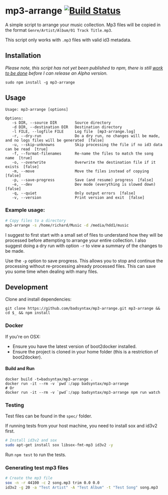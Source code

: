 # mp3-arrange [![Build Status](https://travis-ci.org/badsyntax/mp3-arrange.svg?branch=master)](https://travis-ci.org/badsyntax/mp3-arrange)

A simple script to arrange your music collection. Mp3 files will be copied in the format `Genre/Artist/Album/01 Track Title.mp3`.

This script only works with `.mp3` files with valid id3 metadata.

## Installation

*Please note, this script has not yet been published to npm, there is still [work to be done](https://github.com/badsyntax/mp3-arrange/issues/1) before I can release an Alpha version.*

`sudo npm install -g mp3-arrange`

## Usage

```
Usage: mp3-arrange [options]

Options:
   -s DIR, --source DIR        Source directory
   -d DIR, --destination DIR   Destination directory
   -l FILE, --logfile FILE     Log file  [mp3-arrange.log]
   -r, --dry-run               Do a dry run, no changes will be made, and no logs files will be generated  [false]
   -u, --skip-unknowns         Skip processing the file if no id3 data can be read  [true]
   -f, --format-filenames      Re-name the files to match the song name  [true]
   -o, --overwrite             Overwrite the destination file if it exists  [false]
   -m, --move                  Move the files instead of copying  [false]
   -p, --save-progress         Save (and resume) progress  [false]
   -e, --dev                   Dev mode (everything is slowed down)  [false]
   -q, --quiet                 Only output errors  [false]
   -v, --version               Print version and exit  [false]
```

### Example usage:

```bash
# Copy files to a directory
mp3-arrange -s /home/richard/Music -d /media/hdd1/music
```

I suggest to first start with a small set of files to understand how they will be processed
before attempting to arrange your entire collection. I also suggest doing a dry run
with option `-r` to view a summary of the changes to be made.

Use the `-p` option to save progress. This allows you to stop and continue the processing
without re-processing already processed files. This can save you some time when dealing with
many files.

## Development

Clone and install dependencies:

```
git clone https://github.com/badsyntax/mp3-arrange.git mp3-arrange && cd $_ && npm install
```

### Docker

If you're on OSX:

* Ensure you have the latest version of boot2docker installed.
* Ensure the project is cloned in your home folder (this is a restriction of boot2docker).

#### Build and Run

```
docker build -t=badsyntax/mp3-arrange .
docker run -it --rm -v `pwd`:/app badsyntax/mp3-arrange
# Or
docker run -it --rm -v `pwd`:/app badsyntax/mp3-arrange npm run watch
```

### Testing

Test files can be found in the `spec/` folder.

If running tests from your host machine, you need to install sox and id3v2 first.

```bash
# Install id3v2 and sox
sudo apt-get install sox libsox-fmt-mp3 id3v2 -y
```

Run `npm test` to run the tests.

### Generating test mp3 files

```bash
# Create the mp3 file
sox -n -r 44100 -c 2 song.mp3 trim 0.0 0.0
id3v2 -g 20 -a "Test Artist" -A "Test Album" -t "Test Song" song.mp3
```
